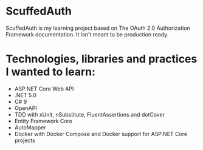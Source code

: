 # ScuffedAuth
ScuffedAuth is my learning project based on The OAuth 2.0 Authorization Framework documentation. It isn't meant to be production ready. 

# Technologies, libraries and practices I wanted to learn:
* ASP.NET Core Web API
* .NET 5.0
* C# 9
* OpenAPI
* TDD with xUnit, nSubstitute, FluentAssertions and dotCover
* Entity Framework Core
* AutoMapper
* Docker with Docker Compose and Docker support for ASP.NET Core projects